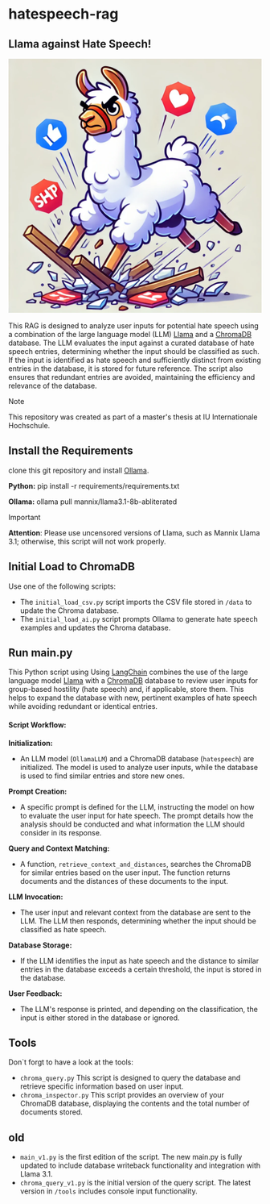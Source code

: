 # hatespeech-rag
## Llama against Hate Speech!
![Picture of a Llama destroing hatespeech](/img/LlamaDestroyHatespeech.webp)

This RAG is designed to analyze user inputs for potential hate speech using a combination of the large language model (LLM) [Llama](https://llama.meta.com/) and a [ChromaDB](https://www.trychroma.com/) database. The LLM evaluates the input against a curated database of hate speech entries, determining whether the input should be classified as such. If the input is identified as hate speech and sufficiently distinct from existing entries in the database, it is stored for future reference. The script also ensures that redundant entries are avoided, maintaining the efficiency and relevance of the database.

> [!NOTE]
>  This repository was created as part of a master's thesis at IU Internationale Hochschule.

## Install the Requirements
clone this git repository and install [Ollama](https://ollama.com/).

**Python:**
pip install -r requirements/requirements.txt

**Ollama:**
ollama pull mannix/llama3.1-8b-abliterated

> [!IMPORTANT]
> **Attention**: Please use uncensored versions of Llama, such as Mannix Llama 3.1; otherwise, this script will not work properly.

## Initial Load to ChromaDB

Use one of the following scripts:
- The `initial_load_csv.py` script imports the CSV file stored in `/data` to update the Chroma database.
- The `initial_load_ai.py` script prompts Ollama to generate hate speech examples and updates the Chroma database.

## Run main.py

This Python script using Using [LangChain](https://www.langchain.com/) combines the use of the large language model [Llama](https://llama.meta.com/) with a [ChromaDB](https://www.trychroma.com/) database to review user inputs for group-based hostility (hate speech) and, if applicable, store them. This helps to expand the database with new, pertinent examples of hate speech while avoiding redundant or identical entries.

#### Script Workflow:

 **Initialization:**
   - An LLM model (`OllamaLLM`) and a ChromaDB database (`hatespeech`) are initialized. The model is used to analyze user inputs, while the database is used to find similar entries and store new ones.

 **Prompt Creation:**
   - A specific prompt is defined for the LLM, instructing the model on how to evaluate the user input for hate speech. The prompt details how the analysis should be conducted and what information the LLM should consider in its response.

 **Query and Context Matching:**
   - A function, `retrieve_context_and_distances`, searches the ChromaDB for similar entries based on the user input. The function returns documents and the distances of these documents to the input.

 **LLM Invocation:**
   - The user input and relevant context from the database are sent to the LLM. The LLM then responds, determining whether the input should be classified as hate speech.

 **Database Storage:**
   - If the LLM identifies the input as hate speech and the distance to similar entries in the database exceeds a certain threshold, the input is stored in the database.

 **User Feedback:**
   - The LLM's response is printed, and depending on the classification, the input is either stored in the database or ignored.

## Tools

Don`t forgt to have a look at the tools:

- `chroma_query.py`
This script is designed to query the database and retrieve specific information based on user input.
- `chroma_inspector.py`
This script provides an overview of your ChromaDB database, displaying the contents and the total number of documents stored.

## old

- `main_v1.py` is the first edition of the script. The new main.py is fully updated to include database writeback functionality and integration with Llama 3.1.
- `chroma_query_v1.py` is the initial version of the query script. The latest version in `/tools` includes console input functionality.
